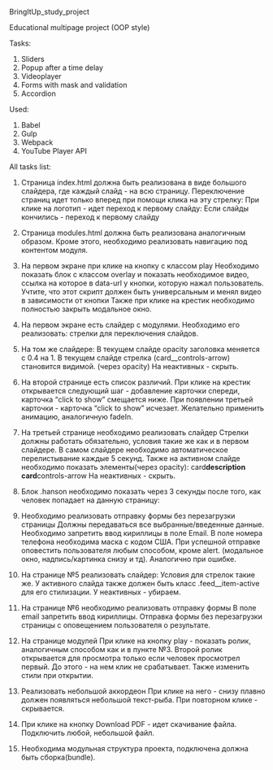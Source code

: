 BringItUp_study_project

Educational multipage project (OOP style)

Tasks:

1. Sliders
2. Popup after a time delay
3. Videoplayer
4. Forms with mask and validation
5. Accordion

Used:

1. Babel
2. Gulp
3. Webpack
4. YouTube Player API

All tasks list:

1. Страница index.html должна быть реализована в виде большого слайдера, где каждый слайд - на всю страницу.
   Переключение страниц идет только вперед при помощи клика на эту стрелку:
   При клике на логотип - идет переход к первому слайду:
   Если слайды кончились - переход к первому слайду

2. Страница modules.html должна быть реализована аналогичным образом.
   Кроме этого, необходимо реализовать навигацию под контентом модуля.

3. На первом экране при клике на кнопку с классом play
   Необходимо показать блок с классом overlay и показать необходимое видео, ссылка на которое в data-url у кнопки, которую нажал пользователь. Учтите, что этот скрипт должен быть универсальным и менял видео в зависимости от кнопки
   Также при клике на крестик необходимо полностью закрыть модальное окно.

4. На первом экране есть слайдер с модулями.
   Необходимо его реализовать: стрелки для переключения слайдов.

5. На том же слайдере:
   В текущем слайде opacity заголовка меняется с 0.4 на 1.
   В текущем слайде стрелка (card\_\_controls-arrow) становится видимой. (через opacity)
   На неактивных - скрыть.

6. На второй странице есть список различий.
   При клике на крестик открывается следующий шаг - добавление карточки спереди, карточка “click to show” смещается ниже.
   При появлении третьей карточки - карточка “click to show” исчезает.
   Желательно применить анимацию, аналогичную fadeIn.

7. На третьей странице необходимо реализовать слайдер
   Стрелки должны работать обязательно, условия такие же как и в первом слайдере.
   В самом слайдере необходимо автоматическое перелистывание каждые 5 секунд.
   Также на активном слайде необходимо показать элементы(через opacity):
   card**description
   card**controls-arrow
   На неактивных - скрыть.

8. Блок .hanson необходимо показать через 3 секунды после того, как человек попадает на данную страницу:

9. Необходимо реализовать отправку формы без перезагрузки страницы
   Должны передаваться все выбранные/введенные данные.
   Необходимо запретить ввод кириллицы в поле Email.
   В поле номера телефона необходима маска с кодом США.
   При успешной отправке оповестить пользователя любым способом, кроме alert. (модальное окно, надпись/картинка снизу и тд).
   Аналогично при ошибке.

10. На странице №5 реализовать слайдер:
    Условия для стрелок такие же.
    У активного слайда также должен быть класс .feed\_\_item-active для его стилизации. У неактивных - убираем.

11. На странице №6 необходимо реализовать отправку формы
    В поле email запретить ввод кириллицы.
    Отправка формы без перезагрузки страницы с оповещением пользователя о результате.

12. На странице модулей
    При клике на кнопку play - показать ролик, аналогичным способом как и в пункте №3.
    Второй ролик открывается для просмотра только если человек просмотрел первый. До этого - на нем клик не срабатывает. Также изменить стили при открытии.

13. Реализовать небольшой аккордеон
    При клике на него - снизу плавно должен появляться небольшой текст-рыба.
    При повторном клике - скрывается.

14. При клике на кнопку Download PDF - идет скачивание файла. Подключить любой, небольшой файл.
15. Необходима модульная структура проекта, подключена должна быть сборка(bundle).

